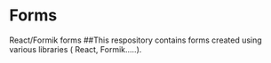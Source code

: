 # Forms
React/Formik forms
##This respository contains forms created using various libraries ( React, Formik.....).
